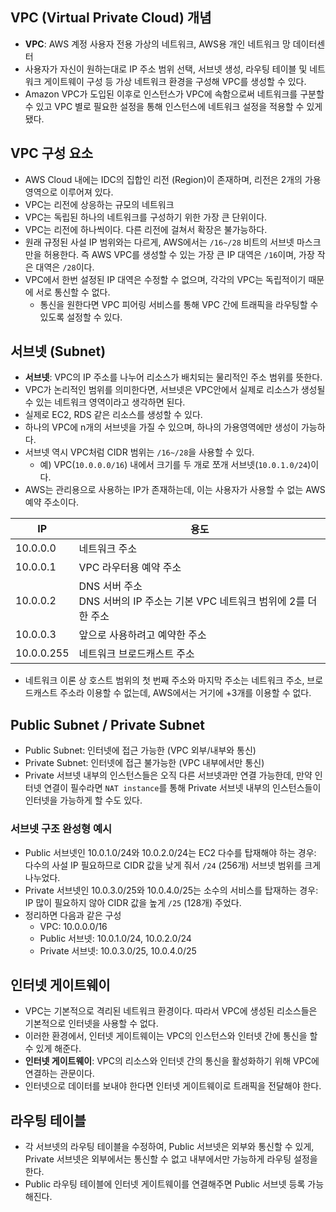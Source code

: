 ## VPC (Virtual Private Cloud) 개념
- **VPC**: AWS 계정 사용자 전용 가상의 네트워크, AWS용 개인 네트워크 망 데이터센터
- 사용자가 자신이 원하는대로 IP 주소 범위 선택, 서브넷 생성, 라우팅 테이블 및 네트워크 게이트웨이 구성 등 가상 네트워크 환경을 구성해 VPC를 생성할 수 있다.
- Amazon VPC가 도입된 이후로 인스턴스가 VPC에 속함으로써 네트워크를 구분할 수 있고 VPC 별로 필요한 설정을 통해 인스턴스에 네트워크 설정을 적용할 수 있게 됐다.

## VPC 구성 요소
- AWS Cloud 내에는 IDC의 집합인 리전 (Region)이 존재하며, 리전은 2개의 가용영역으로 이루어져 있다.
- VPC는 리전에 상응하는 규모의 네트워크
- VPC는 독립된 하나의 네트워크를 구성하기 위한 가장 큰 단위이다.
- VPC는 리전에 하나씩이다. 다른 리전에 걸쳐서 확장은 불가능하다.
- 원래 규정된 사설 IP 범위와는 다르게, AWS에서는 `/16~/28` 비트의 서브넷 마스크만을 허용한다. 즉 AWS VPC를 생성할 수 있는 가장 큰 IP 대역은 `/16`이며, 가장 작은 대역은 `/28`이다.
- VPC에서 한번 설정된 IP 대역은 수정할 수 없으며, 각각의 VPC는 독립적이기 때문에 서로 통신할 수 없다.
    - 통신을 원한다면 VPC 피어링 서비스를 통해 VPC 간에 트래픽을 라우팅할 수 있도록 설정할 수 있다.

## 서브넷 (Subnet)
- **서브넷**: VPC의 IP 주소를 나누어 리소스가 배치되는 물리적인 주소 범위를 뜻한다.
- VPC가 논리적인 범위를 의미한다면, 서브넷은 VPC안에서 실제로 리소스가 생성될 수 있는 네트워크 영역이라고 생각하면 된다.
- 실제로 EC2, RDS 같은 리소스를 생성할 수 있다.
- 하나의 VPC에 n개의 서브넷을 가질 수 있으며, 하나의 가용영역에만 생성이 가능하다.
- 서브넷 역시 VPC처럼 CIDR 범위는 `/16~/28`을 사용할 수 있다.
    - 예) VPC(`10.0.0.0/16`) 내에서 크기를 두 개로 쪼개 서브넷(`10.0.1.0/24`)이다.
- AWS는 관리용으로 사용하는 IP가 존재하는데, 이는 사용자가 사용할 수 없는 AWS 예약 주소이다.

| IP         | 용도                                                   |
| ---------- | ---------------------------------------------------- |
| 10.0.0.0   | 네트워크 주소                                              |
| 10.0.0.1   | VPC 라우터용 예약 주소                                       |
| 10.0.0.2   | DNS 서버 주소<br>DNS 서버의 IP 주소는 기본 VPC 네트워크 범위에 2를 더한 주소 |
| 10.0.0.3   | 앞으로 사용하려고 예약한 주소                                     |
| 10.0.0.255 | 네트워크 브로드캐스트 주소                                       |
- 네트워크 이론 상 호스트 범위의 첫 번째 주소와 마지막 주소는 네트워크 주소, 브로드캐스트 주소라 이용할 수 없는데, AWS에서는 거기에 +3개를 이용할 수 없다.

## Public Subnet / Private Subnet
- Public Subnet: 인터넷에 접근 가능한 (VPC 외부/내부와 통신)
- Private Subnet: 인터넷에 접근 불가능한 (VPC 내부에서만 통신)
- Private 서브넷 내부의 인스턴스들은 오직 다른 서브넷과만 연결 가능한데, 만약 인터넷 연결이 필수라면 `NAT instance`를 통해 Private 서브넷 내부의 인스턴스들이 인터넷을 가능하게 할 수도 있다.
### 서브넷 구조 완성형 예시
- Public 서브넷인 10.0.1.0/24와 10.0.2.0/24는 EC2 다수를 탑재해야 하는 경우: 다수의 사설 IP 필요하므로 CIDR 값을 낮게 줘서 `/24` (256개) 서브넷 범위를 크게 나누었다.
- Private 서브넷인 10.0.3.0/25와 10.0.4.0/25는 소수의 서비스를 탑재하는 경우: IP 많이 필요하지 않아 CIDR 값을 높게 `/25` (128개) 주었다.
- 정리하면 다음과 같은 구성
    - VPC: 10.0.0.0/16
    - Public 서브넷: 10.0.1.0/24, 10.0.2.0/24
    - Private 서브넷: 10.0.3.0/25, 10.0.4.0/25

## 인터넷 게이트웨이
- VPC는 기본적으로 격리된 네트워크 환경이다. 따라서 VPC에 생성된 리소스들은 기본적으로 인터넷을 사용할 수 없다.
- 이러한 환경에서, 인터넷 게이트웨이는 VPC의 인스턴스와 인터넷 간에 통신을 할 수 있게 해준다.
- **인터넷 게이트웨이**: VPC의 리소스와 인터넷 간의 통신을 활성화하기 위해 VPC에 연결하는 관문이다.
- 인터넷으로 데이터를 보내야 한다면 인터넷 게이트웨이로 트래픽을 전달해야 한다.

## 라우팅 테이블
- 각 서브넷의 라우팅 테이블을 수정하여, Public 서브넷은 외부와 통신할 수 있게, Private 서브넷은 외부에서는 통신할 수 없고 내부에서만 가능하게 라우팅 설정을 한다.
- Public 라우팅 테이블에 인터넷 게이트웨이를 연결해주면 Public 서브넷 등록 가능해진다.